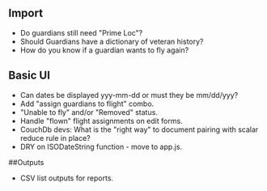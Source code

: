 ## Import

* Do guardians still need "Prime Loc"?
* Should Guardians have a dictionary of veteran history?
* How do you know if a guardian wants to fly again?

## Basic UI

* Can dates be displayed yyy-mm-dd or must they be mm/dd/yyy?
* Add "assign guardians to flight" combo.
* "Unable to fly" and/or "Removed" status.
* Handle "flown" flight assignments on edit forms.
* CouchDb devs: What is the "right way" to document pairing with scalar reduce rule in place?
* DRY on ISODateString function - move to app.js.

##Outputs

* CSV list outputs for reports.
